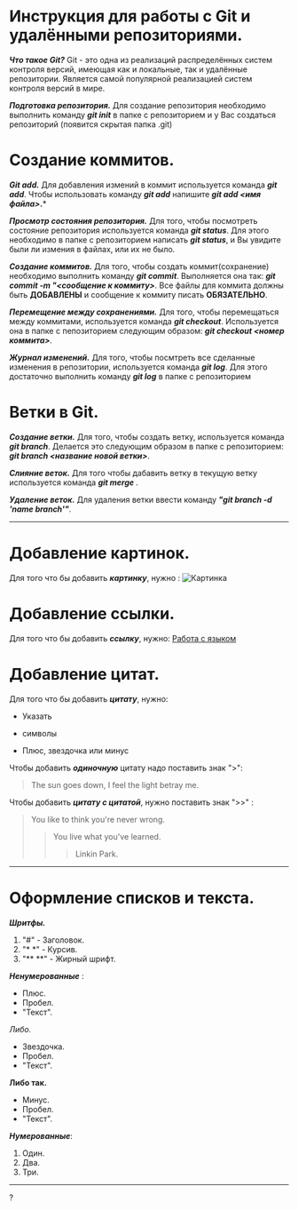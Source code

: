  # Инструкция для работы с Git и удалёнными репозиториями.

***Что такое Git?*** 
Git - это одна из реализаций распределённых систем контроля версий, имеющая как и локальные, так и удалённые репозитории. Является самой популярной реализацией систем контроля версий в мире.

***Подготовка репозитория.***
Для создание репозитория необходимо выполнить команду ***git init***  в папке с репозиторием и у Вас создаться репозиторий (появится скрытая папка .git)

# **Создание коммитов.**

***Git add.***
Для добавления измений в коммит используется команда ***git add***. Чтобы использовать команду ***git add*** напишите  ***git add <имя файла>*.***

***Просмотр состояния репозитория.***
Для того, чтобы посмотреть состояние репозитория используется команда ***git status***. Для этого необходимо в папке с репозиторием написать ***git status***, и Вы увидите были ли измения в файлах, или их не было.

***Создание коммитов.***
Для того, чтобы создать коммит(сохранение) необходимо выполнить команду ***git commit***. Выполняется она так: ***git commit -m "<сообщение к коммиту>***. Все файлы для коммита должны быть **ДОБАВЛЕНЫ** и сообщение к коммиту писать **ОБЯЗАТЕЛЬНО**.

***Перемещение между сохранениями.***
Для того, чтобы перемещаться между коммитами, используется команда ***git checkout***. Используется она в папке с пепозиторием следующим образом: ***git checkout <номер коммита>***.

***Журнал изменений.***
Для того, чтобы посмтреть все сделанные изменения в репозитории, используется команда ***git log***. Для этого достаточно выполнить команду ***git log*** в папке с репозиторием


# **Ветки в Git.**

***Создание ветки.***
Для того, чтобы создать ветку, используется команда ***git branch***. Делается это следующим образом в папке с репозиторием: ***git branch <название новой ветки>***.

***Слияние веток.***
Для того чтобы дабавить ветку в текущую ветку используется команда ***git merge <name branch>***.

***Удаление веток.***
Для удаления ветки ввести команду ***"git branch -d 'name branch'"***.

---
# **Добавление картинок.**
Для того что бы добавить ***картинку***, нужно :
![Картинка](https://upload.wikimedia.org/wikipedia/commons/thumb/e/e0/Git-logo.svg/1280px-Git-logo.svg.png) 

# **Добавление ссылки.**
Для того что бы добавить ***ссылку***, нужно:
[Работа с языком](https://lifehacker.ru/chto-takoe-markdown/)

# **Добавление цитат.**
Для того что бы добавить ***цитату***, нужно:
* Указать
+ символы
- Плюс, звездочка или минус

Чтобы добавить ***одиночную*** цитату надо поставить знак ">":
> The sun goes down, I feel the light betray me.

Чтобы добавить ***цитату с цитатой***, нужно поставить знак ">>" :
>You like to think you're never wrong.
>>You live what you've learned.
>>> Linkin Park.
---
# **Оформление списков и текста.**
***Шритфы.***
1. "#" - Заголовок.
2. "*  *" - Курсив.
3. "**  **" - Жирный шрифт.

***Ненумерованные*** :

+ Плюс.
+ Пробел.
+ "Текст".

*Либо.*

* Звездочка.
* Пробел.
* "Текст".

**Либо так.**

- Минус.
- Пробел.
- "Текст".

***Нумерованные***:

1. Один.
2. Два.
3. Три.

---
?